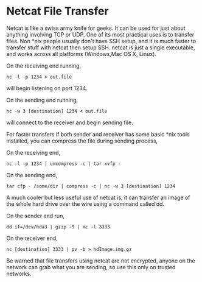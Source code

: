 # Netcat File Transfer

Netcat is like a swiss army knife for geeks. It can be used for just about anything involving TCP or UDP. One of its most practical uses is to transfer files. Non \*nix people usually don't have SSH setup, and it is much faster to transfer stuff with netcat then setup SSH. netcat is just a single executable, and works across all platforms \(Windows,Mac OS X, Linux\).

On the receiving end running,

```text
nc -l -p 1234 > out.file
```

will begin listening on port 1234.

On the sending end running,

```text
nc -w 3 [destination] 1234 < out.file
```

will connect to the receiver and begin sending file.

For faster transfers if both sender and receiver has some basic \*nix tools installed, you can compress the file during sending process,

On the receiving end,

```text
nc -l -p 1234 | uncompress -c | tar xvfp -
```

On the sending end,

```text
tar cfp - /some/dir | compress -c | nc -w 3 [destination] 1234
```

A much cooler but less useful use of netcat is, it can transfer an image of the whole hard drive over the wire using a command called dd.

On the sender end run,

```text
dd if=/dev/hda3 | gzip -9 | nc -l 3333
```

On the receiver end,

```text
nc [destination] 3333 | pv -b > hdImage.img.gz
```

Be warned that file transfers using netcat are not encrypted, anyone on the network can grab what you are sending, so use this only on trusted networks.

